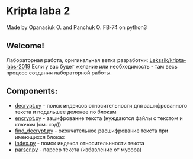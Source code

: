 # Kripta laba 2
Made by Opanasiuk O. and Panchuk O. FB-74 on python3

## Welcome!
Лабораторная работа, оригинальная ветка разработки: [Lekssik/kripta-labs-2019](https://github.com/Lekssik/kripta-labs-2019)
Если у вас будет желание или необходимость - там весь процесс создания лабораторной работы.


## Components:
- [decrypt.py](https://github.com/Lekssik/kripta-labs-2019/blob/master/laba2/decrypt.py)  - поиск индексов относительности для зашифрованного текста и подальшее деленее по блокам
- [encrypt.py](https://github.com/Lekssik/kripta-labs-2019/blob/master/laba2/encrypt.py)  - зашифрование текста (нуждаются файлы с текстом и ключом (см. код))
- [find_decrypt.py](https://github.com/Lekssik/kripta-labs-2019/blob/master/laba2/find_decrypt.py)  - окончательное расшифрование текста при имеющихся блоках
- [index.py](https://github.com/Lekssik/kripta-labs-2019/blob/master/laba2/index.py)  - поиск индекса относительнности текста
- [parser.py](https://github.com/Lekssik/kripta-labs-2019/blob/master/laba2/parser.py)  - парсер текста (избавление от мусора)
